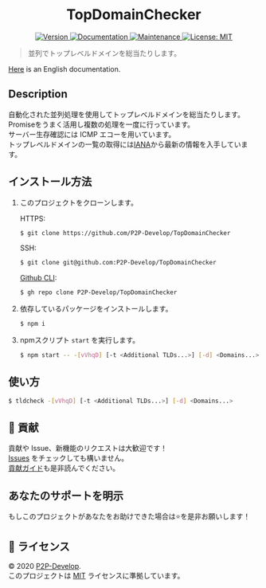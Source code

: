 <h1 align="center">TopDomainChecker</h1>

<p align="center">
  <a href="https://github.com/P2P-Develop/TopDomainChecker/blob/main/package.json" target="_blank">
    <img alt="Version" src="https://img.shields.io/github/package-json/v/P2P-Develop/TopDomainChecker?style=flat-square">
  </a>
  <a href="https://github.com/P2P-Develop/tree/main/docs" target="_blank">
    <img alt="Documentation" src="https://img.shields.io/badge/documentation-yes-brightgreen.svg?style=flat-square" />
  </a>
  <a href="https://github.com/P2P-Develop/TopDomainChecker/graphs/commit-activity" target="_blank">
    <img alt="Maintenance" src="https://img.shields.io/badge/Maintained%3F-yes-green.svg?style=flat-square" />
  </a>
  <a href="LICENSE" target="_blank">
    <img alt="License: MIT" src="https://img.shields.io/github/license/P2P-Develop/TopDomainChecker?style=flat-square" />
  </a>
</p>

> 並列でトップレベルドメインを総当たりします。

[Here](../README.md) is an English documentation.

## Description

自動化された並列処理を使用してトップレベルドメインを総当たりします。  
Promiseをうまく活用し複数の処理を一度に行っています。  
サーバー生存確認には ICMP エコーを用いています。  
トップレベルドメインの一覧の取得には[IANA](https://data.iana.org/TLD/tlds-alpha-by-domain.txt)から最新の情報を入手しています。

## インストール方法

1. このプロジェクトをクローンします。

   HTTPS:
   ```bash
   $ git clone https://github.com/P2P-Develop/TopDomainChecker
   ```

   SSH:
   ```bash
   $ git clone git@github.com:P2P-Develop/TopDomainChecker
   ```

   [Github CLI](https://github.com/cli/cli):
   ```bash
   $ gh repo clone P2P-Develop/TopDomainChecker
   ```

2. 依存しているパッケージをインストールします。

   ```bash
   $ npm i
   ```

3. npmスクリプト `start` を実行します。

   ```bash
   $ npm start -- -[vVhqD] [-t <Additional TLDs...>] [-d] <Domains...>
   ```

<!--
このプロジェクトは[npm](https://npmjs.com/package/tldcheck)からインストールすることができます。

```sh
$ npm i -g tldcheck
```
-->

## 使い方

```sh
$ tldcheck -[vVhqD] [-t <Additional TLDs...>] [-d] <Domains...>
```

<!--
## テストの実行

```sh
$ npm test
```
-->

## 🤝 貢献

貢献や Issue、新機能のリクエストは大歓迎です！  
[Issues](https://github.com/P2P-Develop/TopDomainChecker/issues) をチェックしても構いません。  
[貢献ガイド](docs/CONTRIBUTING.md)も是非読んでください。

## あなたのサポートを明示

もしこのプロジェクトがあなたをお助けできた場合は⭐️を是非お願いします！

## 📝 ライセンス

© 2020 [P2P-Develop](https://github.com/P2P-Develop).  
このプロジェクトは [MIT](../LICENSE) ライセンスに準拠しています。
